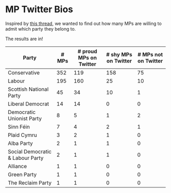 # MP Twitter Bios

Inspired by [this thread](https://twitter.com/carolvorders/status/1642879704787984385), we wanted to find out how many MPs are willing to admit which party they belong to.

The results are in!

| Party | # MPs | # proud MPs on Twitter | # shy MPs on Twitter | # MPs not on Twitter <!--auto-gen-begin-->
| - | - | - | - | - |
| Conservative | 352 | 119 | 158 | 75 |
| Labour | 195 | 160 | 25 | 10 |
| Scottish National Party | 45 | 34 | 10 | 1 |
| Liberal Democrat | 14 | 14 | 0 | 0 |
| Democratic Unionist Party | 8 | 5 | 1 | 2 |
| Sinn Féin | 7 | 4 | 2 | 1 |
| Plaid Cymru | 3 | 2 | 1 | 0 |
| Alba Party | 2 | 1 | 1 | 0 |
| Social Democratic & Labour Party | 2 | 1 | 1 | 0 |
| Alliance | 1 | 1 | 0 | 0 |
| Green Party | 1 | 1 | 0 | 0 |
| The Reclaim Party | 1 | 1 | 0 | 0 |
<!--auto-gen-end-->